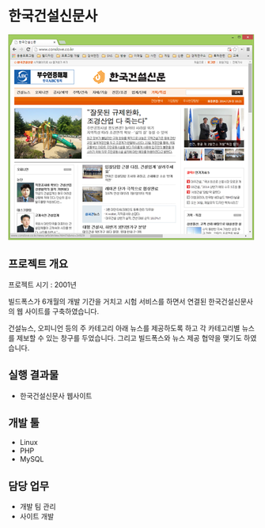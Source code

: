 # 한국건설신문사
![한국건설신문사](/images/h1.png)

## 프로젝트 개요
프로젝트 시기 : 2001년

빌드폭스가 6개월의 개발 기간을 거치고 시험 서비스를 하면서 연결된 한국건설신문사의 웹 사이트를 구축하였습니다.

건설뉴스, 오피니언 등의 주 카테고리 아래 뉴스를 제공하도록 하고 각 카테고리별 뉴스를 제보할 수 있는 창구를 두었습니다. 그리고 빌드폭스와 뉴스 제공 협약을 맺기도 하였습니다.

## 실행 결과물
* 한국건설신문사 웹사이트

## 개발 툴
* Linux
* PHP
* MySQL

## 담당 업무
* 개발 팀 관리
* 사이트 개발

